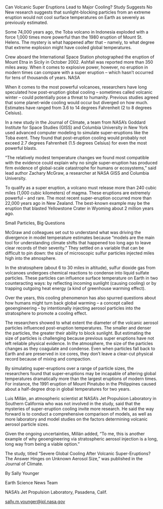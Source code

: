 Can Volcanic Super Eruptions Lead to Major Cooling? Study Suggests No 
 New research suggests that sunlight-blocking particles from an extreme eruption would not cool surface temperatures on Earth as severely as previously estimated.

Some 74,000 years ago, the Toba volcano in Indonesia exploded with a force 1,000 times more powerful than the 1980 eruption of Mount St. Helens. The mystery is what happened after that – namely, to what degree that extreme explosion might have cooled global temperatures.

Crew aboard the International Space Station photographed the eruption of Mount Etna in Sicily in October 2002. Ashfall was reported more than 350 miles away. When it comes to explosive power, however, no eruption in modern times can compare with a super eruption – which hasn’t occurred for tens of thousands of years. NASA

When it comes to the most powerful volcanoes, researchers have long speculated how post-eruption global cooling – sometimes called volcanic winter – could potentially pose a threat to humanity. Previous studies agreed that some planet-wide cooling would occur but diverged on how much. Estimates have ranged from 3.6 to 14 degrees Fahrenheit (2 to 8 degrees Celsius).

In a new study in the Journal of Climate, a team from NASA’s Goddard Institute for Space Studies (GISS) and Columbia University in New York used advanced computer modeling to simulate super-eruptions like the Toba event. They found that post-eruption cooling would probably not exceed 2.7 degrees Fahrenheit (1.5 degrees Celsius) for even the most powerful blasts.

“The relatively modest temperature changes we found most compatible with the evidence could explain why no single super-eruption has produced firm evidence of global-scale catastrophe for humans or ecosystems,” said lead author Zachary McGraw, a researcher at NASA GISS and Columbia University.

To qualify as a super eruption, a volcano must release more than 240 cubic miles (1,000 cubic kilometers) of magma. These eruptions are extremely powerful – and rare. The most recent super-eruption occurred more than 22,000 years ago in New Zealand. The best-known example may be the eruption that blasted Yellowstone Crater in Wyoming about 2 million years ago.

Small Particles, Big Questions

McGraw and colleagues set out to understand what was driving the divergence in model temperature estimates because “models are the main tool for understanding climate shifts that happened too long ago to leave clear records of their severity.” They settled on a variable that can be difficult to pin down: the size of microscopic sulfur particles injected miles high into the atmosphere.

In the stratosphere (about 6 to 30 miles in altitude), sulfur dioxide gas from volcanoes undergoes chemical reactions to condense into liquid sulfate particles. These particles can influence surface temperature on Earth in two counteracting ways: by reflecting incoming sunlight (causing cooling) or by trapping outgoing heat energy (a kind of greenhouse warming effect).

Over the years, this cooling phenomenon has also spurred questions about how humans might turn back global warming – a concept called geoengineering – by intentionally injecting aerosol particles into the stratosphere to promote a cooling effect.

The researchers showed to what extent the diameter of the volcanic aerosol particles influenced post-eruption temperatures. The smaller and denser the particles, the greater their ability to block sunlight. But estimating the size of particles is challenging because previous super eruptions have not left reliable physical evidence. In the atmosphere, the size of the particles changes as they coagulate and condense. Even when particles fall back to Earth and are preserved in ice cores, they don’t leave a clear-cut physical record because of mixing and compaction.

By simulating super-eruptions over a range of particle sizes, the researchers found that super-eruptions may be incapable of altering global temperatures dramatically more than the largest eruptions of modern times. For instance, the 1991 eruption of Mount Pinatubo in the Philippines caused about a half-degree drop in global temperatures for two years.

Luis Millán, an atmospheric scientist at NASA’s Jet Propulsion Laboratory in Southern California who was not involved in the study, said that the mysteries of super-eruption cooling invite more research. He said the way forward is to conduct a comprehensive comparison of models, as well as more laboratory and model studies on the factors determining volcanic aerosol particle sizes.

Given the ongoing uncertainties, Millán added, “To me, this is another example of why geoengineering via stratospheric aerosol injection is a long, long way from being a viable option.”

The study, titled “Severe Global Cooling After Volcanic Super-Eruptions? The Answer Hinges on Unknown Aerosol Size,” was published in the Journal of Climate.

By Sally Younger

Earth Science News Team

NASA’s Jet Propulsion Laboratory, Pasadena, Calif.

sally.m.younger@jpl.nasa.gov